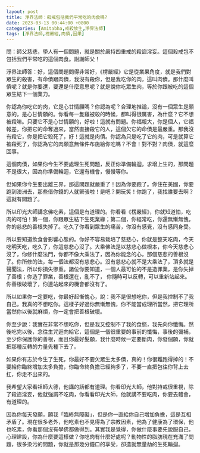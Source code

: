 ```yaml
---
layout: post
title: 淨界法師：殺戒包括我們平常吃的肉食嗎?
date: 2023-03-13 00:44:00 +0800
categories: [Amitabha,戒殺放生,淨界法師]
tags: [淨界法師,楞嚴經,肉債,因果]
---
```


問：師父慈悲，學人有一個問題，就是關於嚴持四重戒的殺盜淫妄。這個殺戒包不包括我們平常吃的這個肉食。謝謝師父！        

淨界法師答：好，這個問題問得非常好，《楞嚴經》它是從業果角度，就是我們對眾生的殺害，有命債跟肉債，我沒有殺你，但是我吃你的肉，這叫肉債。那什麼叫債呢？就是你要還，要還是什麼意思呢？就是說你吃眾生肉，等於你跟被吃的這個眾生結下一個業力。      

你認為你吃它的肉，它是心甘情願嗎？你認為呢？合理地推論，沒有一個眾生是願意的，是心甘情願的。你看每一隻雞被殺的時候，都叫得很厲害，為什麼？它不想被殺嘛。只要它不是心甘情願的，好啦！這就有問題。你福報大，你是個人，它福報差，你把它的命奪過來，當然直接殺它的人，這個欠它的命債是最嚴重。那我沒有殺它，你是把它殺死了，好！這就是肉債。你認為只是吃了它的肉，可是就算它被殺死了，你認為它的肉願意無條件布施給你吃嗎？不會！對不對？肉債，就這麼回事。      

這個肉債，如果你今生不要處理生死問題，反正你準備輪迴，求增上生的，那問題不是很大，因為你準備輪迴，它還有機會，慢慢等你。        

但如果你今生要出離三界，那這問題就嚴重了！因為你要跑了。你住在美國，你要跑到澳洲去，那些借你錢的人就緊張啦！是吧？開玩笑！你跑了，我找誰要去啊？這就有問題了。      

所以印光大師講念佛吃素，這個是有道理的。你看看《楞嚴經》，你就知道怕，吃肉的可怕！第一個，你跟眾生結下生死業緣；第二個，你經常吃，你還無慚無愧，你的慈悲的善根失掉了。吃久了你看到眾生的痛苦，你沒有感覺，沒有感同身受。        

所以要知道飲食會影響心態的。你好不容易栽培了慈悲心，你就是整天吃肉，今天吃明天吃，吃久了，你這慈悲心沒了。大乘佛法是以慈悲心做根本，你今天慈悲心沒了，你修什麼法門，你都不像大乘法了，因為你能念的心，那個慈悲的善根沒了。你所修的法，每一個法都沒有慈悲心。沒有慈悲心就不是大乘法了，頂多就是聲聞法，所以你損失慘重。諸位你要知道，一個人最可怕的不是造罪業，是你失掉了善根；你造了罪業，善根還在，亂不了， 你隨時可以反轉，可以重新站起來。你善根破壞了，你連站起來的機會都沒有了。       

所以如果你一定要吃，你最好起慚愧心，說：我不是很想吃你，但是我控制不了我自己，我真的不想吃你。這樣子好過你無慚無愧，你不能當成理所當然，把它理所當然你以後就麻煩，你一定會把善根破壞。      

你至少說：我實在非常不想吃你，但是我又控制不了我的食慾，我先向你懺悔。然後吃完以後，念往生咒迴向給它，這個是一個很重要的事前的懺悔，事後的彌補，至少你保護你的善根，而且你最好髮願，我什麼時候一定要斷肉，你發個願，你就把那種反轉的力量先種下去了。        

如果你有志於今生了生死，你最好不要欠眾生太多債，真的！你很難跑得掉的！不要給你臨終增加太多負擔，你臨命終負擔已經夠多了，不要一直把包往你背上去扛，你走不出來的。        

我希望大家看祖師大德，他講的話都有道理。你看印光大師，他對持戒很重視，除了殺盜淫妄，他就強調不吃肉，你看看印光大師，他就講不要吃肉，你要去體會，有道理的。      

因為你每天發願，願我「臨終無障礙」，但是你一直給你自己增加負擔，這是互相矛盾了。現在很多老外，他吃素也不見得為了宗教因素，他為了健康為了環保，他也吃素，你看那個沒有學佛都做得到。其實我是覺得，你做什麼事要先說服自己，心理建設，你為什麼要這樣做？你吃肉有什麼好處呢？動物性的脂肪現在充滿了問題，很多染污的問題，你就是那幾分鐘口的享受，卻造就無量劫的生死輪迴。        